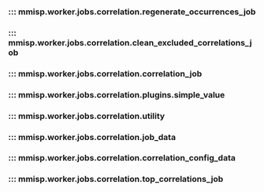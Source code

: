 
### ::: mmisp.worker.jobs.correlation.regenerate_occurrences_job
### ::: mmisp.worker.jobs.correlation.clean_excluded_correlations_job
### ::: mmisp.worker.jobs.correlation.correlation_job
### ::: mmisp.worker.jobs.correlation.plugins.simple_value
### ::: mmisp.worker.jobs.correlation.utility
### ::: mmisp.worker.jobs.correlation.job_data
### ::: mmisp.worker.jobs.correlation.correlation_config_data
### ::: mmisp.worker.jobs.correlation.top_correlations_job
